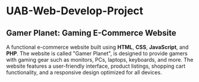 # UAB-Web-Develop-Project
## Gamer Planet: Gaming E-Commerce Website
A functional e-commerce website built using **HTML**, **CSS**, **JavaScript**, and **PHP**. The website is called "Gamer Planet", is designed to provide gamers with gaming gear such as monitors, PCs, laptops, keyboards, and more. The website features a user-friendly interface, product listings, shopping cart functionality, and a responsive design optimized for all devices.
